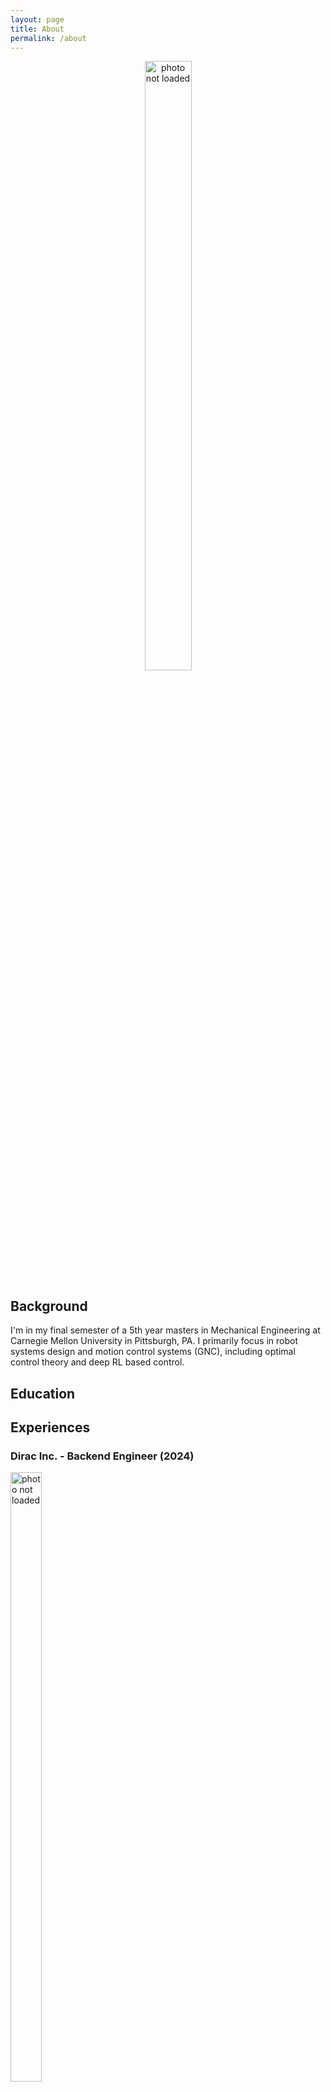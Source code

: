 ```yaml
---
layout: page
title: About
permalink: /about
---
```


<div style="text-align: center;">
  <img src="{{ '/assets/img/me_round.png' | relative_url }}" 
       alt="photo not loaded"
       style="width: 50%; max-width: 150px; height: auto;">
</div>

## Background

I'm in my final semester of a 5th year masters in Mechanical Engineering at Carnegie Mellon University in Pittsburgh, PA. I primarily focus in robot systems design and motion control systems (GNC), including optimal control theory and deep RL based control. 

## Education

## Experiences

### Dirac Inc. - Backend Engineer (2024)

<!-- <div style="text-align: left;">
  <img src="{{ '/assets/img/dirac_logo.png' | relative_url }}" 
       alt="photo not loaded"
       style="width: 50%; max-width: 100px; height: auto;">
</div> -->

<div style="flex: 0 0 auto; margin-right: 20px;">
    <img src="{{ '/assets/img/dirac_logo.png' | relative_url }}" 
       alt="photo not loaded"
       style="width: 50%; max-width: 100px; height: auto;">
    
    <!-- Text container -->
    <div style="flex: 1;">

        <h3 style="margin-top: 0;">Header Descritpion</h3>
        <p>
        This is a paragraph of text next to the image. Both the header and the paragraph are aligned together, and there is a right margin between the image and text. Everything is contained within a neat box.
        </p>
    </div>

</div> 


### Ford Motors - Computer Vision Research Engineer (2023)

<div style="text-align: left;">
  <img src="{{ '/assets/img/Ford_logo.png' | relative_url }}" 
       alt="photo not loaded"
       style="width: 50%; max-width: 100px; height: auto;">
</div>

### CMU Biorobotics Lab - Research Assistant (2021-2022)

<div style="text-align: left;">
  <img src="{{ '/assets/img/biorobotics.png' | relative_url }}" 
       alt="photo not loaded"
       style="width: 50%; max-width: 100px; height: auto;">
</div>

### United States Air Force - Communication Technician (2014-2020)

<div style="text-align: left;">
  <img src="{{ '/assets/img/Air_Force_logo.png' | relative_url }}" 
       alt="photo not loaded"
       style="width: 50%; max-width: 100px; height: auto;">
</div>